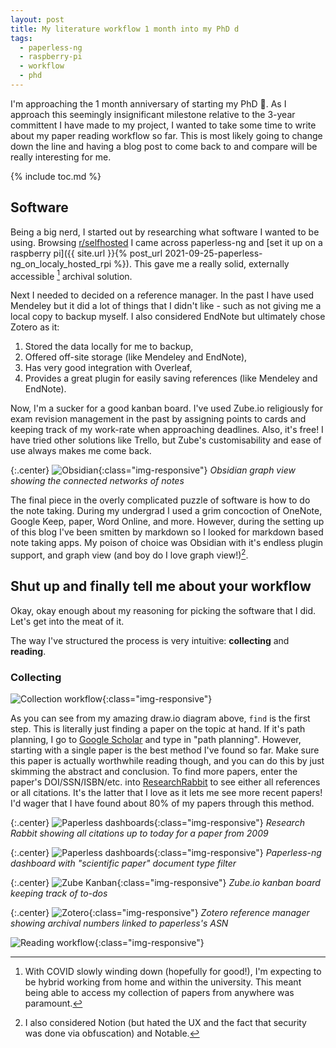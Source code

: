 ```yaml
---
layout: post
title: My literature workflow 1 month into my PhD d
tags:
  - paperless-ng
  - raspberry-pi
  - workflow
  - phd
---
```


I'm approaching the 1 month anniversary of starting my PhD 🥳. As I approach this seemingly insignificant milestone relative to the 3-year committent I have made to my project, I wanted to take some time to write about my paper reading workflow so far. This is most likely going to change down the line and having a blog post to come back to and compare will be really interesting for me.

{% include toc.md %}

## Software

Being a big nerd, I started out by researching what software I wanted to be using. Browsing [r/selfhosted](https://selfhosted.reddit.com) I came across paperless-ng and [set it up on a raspberry pi]({{ site.url }}{% post_url 2021-09-25-paperless-ng_on_localy_hosted_rpi %}). This gave me a really solid, externally accessible [^1] archival solution.

Next I needed to decided on a reference manager. In the past I have used Mendeley but it did a lot of things that I didn't like - such as not giving me a local copy to backup myself. I also considered EndNote but ultimately chose Zotero as it:

1. Stored the data locally for me to backup,
2. Offered off-site storage (like Mendeley and EndNote),
3. Has very good integration with Overleaf,
4. Provides a great plugin for easily saving references (like Mendeley and EndNote).

Now, I'm a sucker for a good kanban board. I've used Zube.io religiously for exam revision management in the past by assigning points to cards and keeping track of my work-rate when approaching deadlines. Also, it's free! I have tried other solutions like Trello, but Zube's customisability and ease of use always makes me come back.

{:.center}
![Obsidian](/static/img/2021-10-28-my_literature_review_workflow_so_far/obsidian.png){:class="img-responsive"}
*Obsidian graph view showing the connected networks of notes*

The final piece in the overly complicated puzzle of software is how to do the note taking. During my undergrad I used a grim concoction of OneNote, Google Keep, paper, Word Online, and more. However, during the setting up of this blog I've been smitten by markdown so I looked for markdown based note taking apps. My poison of choice was Obsidian with it's endless plugin support, and graph view (and boy do I love graph view!)[^2].

## Shut up and finally tell me about your workflow

Okay, okay enough about my reasoning for picking the software that I did. Let's get into the meat of it.

The way I've structured the process is very intuitive: **collecting** and **reading**.

### Collecting

![Collection workflow](/static/img/2021-10-28-my_literature_review_workflow_so_far/collect.svg){:class="img-responsive"}

As you can see from my amazing draw.io diagram above, `find` is the first step. This is literally just finding a paper on the topic at hand. If it's path planning, I go to [Google Scholar](https://scholar.google.com/) and type in "path planning". However, starting with a single paper is the best method I've found so far. Make sure this paper is actually worthwhile reading though, and you can do this by just skimming the abstract and conclusion. To find more papers, enter the paper's DOI/SSN/ISBN/etc. into [ResearchRabbit](https://researchrabbitapp.com/home) to see either all references or all citations. It's the latter that I love as it lets me see more recent papers! I'd wager that I have found about 80% of my papers through this method.

{:.center}
![Paperless dashboards](/static/img/2021-10-28-my_literature_review_workflow_so_far/research_rabbit.png){:class="img-responsive"}
*Research Rabbit showing all citations up to today for a paper from 2009*

{:.center}
![Paperless dashboards](/static/img/2021-10-28-my_literature_review_workflow_so_far/paperless.png){:class="img-responsive"}
*Paperless-ng dashboard with "scientific paper" document type filter*


{:.center}
![Zube Kanban](/static/img/2021-10-28-my_literature_review_workflow_so_far/zube.png){:class="img-responsive"}
*Zube.io kanban board keeping track of to-dos*

{:.center}
![Zotero](/static/img/2021-10-28-my_literature_review_workflow_so_far/zotero.png){:class="img-responsive"}
*Zotero reference manager showing archival numbers linked to paperless's ASN*

![Reading workflow](/static/img/2021-10-28-my_literature_review_workflow_so_far/reading.svg){:class="img-responsive"}

[^1]: With COVID slowly winding down (hopefully for good!), I'm expecting to be hybrid working from home and within the university. This meant being able to access my collection of papers from anywhere was paramount.
[^2]: I also considered Notion (but hated the UX and the fact that security was done via obfuscation) and Notable.
